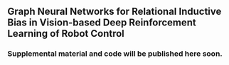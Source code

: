## Graph Neural Networks for Relational Inductive Bias in Vision-based Deep Reinforcement Learning of Robot Control

### Supplemental material and code will be published here soon.
